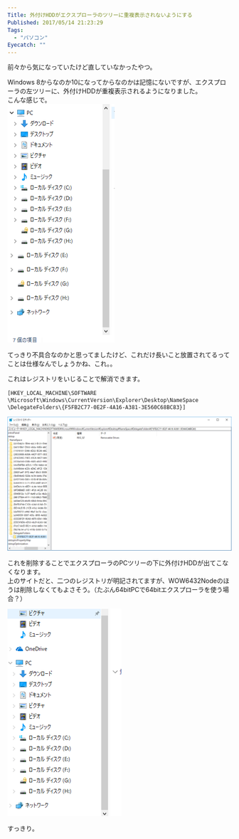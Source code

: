 ```yaml
---
Title: 外付けHDDがエクスプローラのツリーに重複表示されないようにする
Published: 2017/05/14 21:23:29
Tags:
  - "パソコン"
Eyecatch: ""
---
```

前々から気になっていたけど直していなかったやつ。  

Windows 8からなのか10になってからなのかは記憶にないですが、エクスプローラの左ツリーに、外付けHDDが重複表示されるようになりました。  
こんな感じで。  
![](20170514211934.png) 

てっきり不具合なのかと思ってましたけど、これだけ長いこと放置されてるってことは仕様なんでしょうかね、これ。。  

これはレジストリをいじることで解消できます。  

<?# OEmbed "http://aoytsk.blog.jp/archives/313462.html" /?>

``` reg
[HKEY_LOCAL_MACHINE\SOFTWARE \Microsoft\Windows\CurrentVersion\Explorer\Desktop\NameSpace \DelegateFolders\{F5FB2C77-0E2F-4A16-A381-3E560C68BC83}] 
```

![](20170514212037.png) 

これを削除することでエクスプローラのPCツリーの下に外付けHDDが出てこなくなります。  
上のサイトだと、二つのレジストリが明記されてますが、WOW6432Nodeのほうは削除しなくてもよさそう。（たぶん64bitPCで64bitエクスプローラを使う場合？）  

![](20170514212242.png)   

すっきり。  